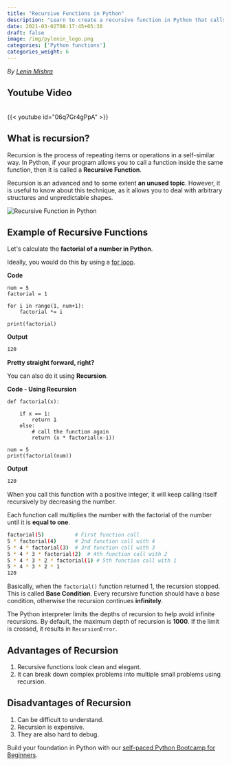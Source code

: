```yaml
---
title: "Recursive Functions in Python"
description: "Learn to create a recursive function in Python that calls itself"
date: 2021-03-02T08:17:45+05:30
draft: false
image: /img/pylenin_logo.png
categories: ['Python functions']
categories_weight: 6
---
```

<div class="sharethis-inline-follow-buttons"></div>

*By [Lenin Mishra](https://www.pylenin.com/authors/#lenin-mishra)*

## Youtube Video

<br>
{{< youtube id="06q7Gr4gPpA" >}}
<br>

## What is recursion?

Recursion is the process of repeating items or operations in a self-similar way. 
In Python, if your program allows you to call a function inside the same function, 
then it is called a **Recursive Function**.

Recursion is an advanced and to some extent **an unused topic**. 
However, it is useful to know about this technique, 
as it allows you to deal with arbitrary structures 
and unpredictable shapes.

![Recursive Function in Python](/img/recursion-recursive-call-python.png)



## Example of Recursive Functions

Let's calculate the **factorial of a number in Python**.

Ideally, you would do this by using a [for loop](https://www.pylenin.com/blogs/python-for-loop/).

**Code**

```python3
num = 5
factorial = 1

for i in range(1, num+1):
    factorial *= i

print(factorial)
```

**Output**

```bash
120
```

**Pretty straight forward, right?**

You can also do it using **Recursion**.

**Code - Using Recursion**

```python3
def factorial(x):

    if x == 1:
        return 1
    else:
        # call the function again
        return (x * factorial(x-1))

num = 5
print(factorial(num))
```

**Output**

```bash
120
```



When you call this function with a positive integer, 
it will keep calling itself recursively by decreasing the number.

Each function call multiplies the number with the factorial of the 
number until it is **equal to one**. 

```bash
factorial(5)          # First function call
5 * factorial(4)      # 2nd function call with 4
5 * 4 * factorial(3)  # 3rd function call with 3
5 * 4 * 3 * factorial(2)  # 4th function call with 2
5 * 4 * 3 * 2 * factorial(1) # 5th function call with 1
5 * 4 * 3 * 2 * 1 
120
```

Basically, when the `factorial()` function returned 1, the recursion stopped. 
This is called **Base Condition**. Every recursive function should have a base condition, 
otherwise the recursion continues **infinitely**.

The Python interpreter limits the depths of recursion to help 
avoid infinite recursions. By default, the maximum depth of 
recursion is **1000**. If the limit is crossed, 
it results in `RecursionError`. 



## Advantages of Recursion

1. Recursive functions look clean and elegant.
2. It can break down complex problems into multiple small problems using recursion.

## Disadvantages of Recursion

1. Can be difficult to understand.
2. Recursion is expensive.
3. They are also hard to debug.

Build your foundation in Python with our [self-paced Python Bootcamp for Beginners](https://www.pylenin.com/python-bootcamp/).

